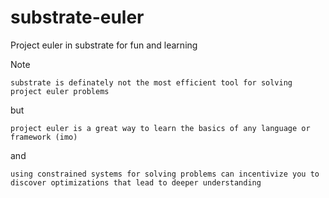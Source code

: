# substrate-euler
Project euler in substrate for fun and learning

Note

`substrate is definately not the most efficient tool for solving project euler problems`

but

`project euler is a great way to learn the basics of any language or framework (imo)`

and

`using constrained systems for solving problems can incentivize you to discover optimizations that lead to deeper understanding`